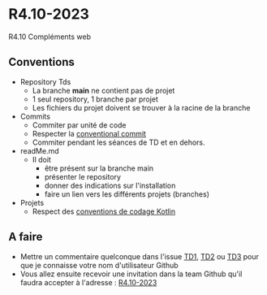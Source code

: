 # R4.10-2023
R4.10 Compléments web

## Conventions
- Repository Tds
  - La branche **main** ne contient pas de projet
  - 1 seul repository, 1 branche par projet
  - Les fichiers du projet doivent se trouver à la racine de la branche
- Commits
  - Commiter par unité de code
  - Respecter la [conventional commit](https://www.conventionalcommits.org/en/v1.0.0/)
  - Commiter pendant les séances de TD et en dehors.
- readMe.md
  - Il doit 
    - être présent sur la branche main
    - présenter le repository
    - donner des indications sur l'installation
    - faire un lien vers les différents projets (branches)
- Projets
  - Respect des [conventions de codage Kotlin](https://kotlinlang.org/docs/coding-conventions.html)

## A faire
- Mettre un commentaire quelconque dans l'issue [TD1](https://github.com/s4-dut-info/R4.10-2023/issues/1), [TD2](https://github.com/s4-dut-info/R4.10-2023/issues/4) ou [TD3](https://github.com/s4-dut-info/R4.10-2023/issues/5)  pour que je connaisse votre nom d'utilisateur Github
- Vous allez ensuite recevoir une invitation dans la team Github qu'il faudra accepter à l'adresse : [R4.10-2023](https://github.com/orgs/s4-dut-info/teams/r4-10-2023)
